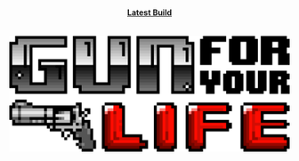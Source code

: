 <br>
<p align = "center">
<b><a href="http://www.mediafire.com/file/algj6kona1t6nkr/GILvDairy12.rar">Latest Build</a></b>
<br>
<br>
<br>
<img src="https://github.com/AprilWRoss/Axio/raw/master/Title.png">
</p>
